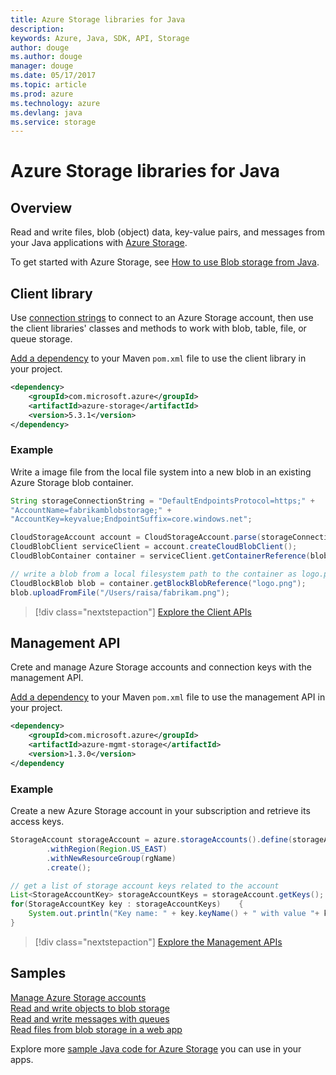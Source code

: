 ```yaml
---
title: Azure Storage libraries for Java
description: 
keywords: Azure, Java, SDK, API, Storage
author: douge
ms.author: douge
manager: douge
ms.date: 05/17/2017
ms.topic: article
ms.prod: azure
ms.technology: azure
ms.devlang: java
ms.service: storage
---
```


# Azure Storage libraries for Java

## Overview

Read and write files, blob (object) data, key-value pairs, and messages from your Java applications with [Azure Storage](/azure/storage/storage-introduction).

To get started with Azure Storage, see [How to use Blob storage from Java](/azure/storage/storage-java-how-to-use-blob-storage).

## Client library

Use [connection strings](/azure/storage/storage-create-storage-account#manage-your-storage-account) to connect to an Azure Storage account, then use the client libraries' classes and methods to work with blob, table, file, or queue storage. 

[Add a dependency](https://maven.apache.org/guides/getting-started/index.html#How_do_I_use_external_dependencies) to your Maven `pom.xml` file to use the client library in your project.   

```XML
<dependency>
    <groupId>com.microsoft.azure</groupId>
    <artifactId>azure-storage</artifactId>
    <version>5.3.1</version>
</dependency>
```   

### Example

Write a image file from the local file system into a new blob in an existing Azure Storage blob container.


```java
String storageConnectionString = "DefaultEndpointsProtocol=https;" + 
"AccountName=fabrikamblobstorage;" + 
"AccountKey=keyvalue;EndpointSuffix=core.windows.net";

CloudStorageAccount account = CloudStorageAccount.parse(storageConnectionString);
CloudBlobClient serviceClient = account.createCloudBlobClient();
CloudBlobContainer container = serviceClient.getContainerReference(blobContainer);

// write a blob from a local filesystem path to the container as logo.png
CloudBlockBlob blob = container.getBlockBlobReference("logo.png");
blob.uploadFromFile("/Users/raisa/fabrikam.png");
```

> [!div class="nextstepaction"]
> [Explore the Client APIs](/java/api/overview/azure/storage/client)

## Management API

Crete and manage Azure Storage accounts and connection keys with the management API.

[Add a dependency](https://maven.apache.org/guides/getting-started/index.html#How_do_I_use_external_dependencies) to your Maven `pom.xml` file to use the management API in your project.  

```XML
<dependency>
    <groupId>com.microsoft.azure</groupId>
    <artifactId>azure-mgmt-storage</artifactId>
    <version>1.3.0</version>
</dependency
```   

### Example

Create a new Azure Storage account in your subscription and retrieve its access keys.

```java
StorageAccount storageAccount = azure.storageAccounts().define(storageAccountName)
        .withRegion(Region.US_EAST)
        .withNewResourceGroup(rgName)
        .create();

// get a list of storage account keys related to the account
List<StorageAccountKey> storageAccountKeys = storageAccount.getKeys();
for(StorageAccountKey key : storageAccountKeys)    {
    System.out.println("Key name: " + key.keyName() + " with value "+ key.value());
}
```

> [!div class="nextstepaction"]
> [Explore the Management APIs](/java/api/overview/azure/storage/management)


## Samples

[Manage Azure Storage accounts](../docs-ref-conceptual/java-sdk-manage-storage-accounts.md)    
[Read and write objects to blob storage](https://github.com/Azure-Samples/storage-blob-java-getting-started)   
[Read and write messages with queues](https://github.com/Azure-Samples/storage-queue-java-getting-started)   
[Read files from blob storage in a web app](https://github.com/Azure-Samples/app-service-java-manage-storage-connections-for-web-apps-on-linux)

Explore more [sample Java code for Azure Storage](https://azure.microsoft.com/resources/samples/?platform=java&term=storage) you can use in your apps.